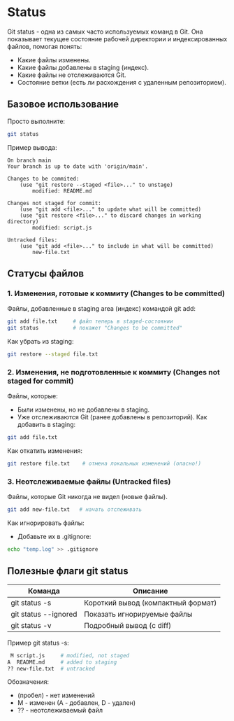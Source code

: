 # Status
Git status - одна из самых часто используемых команд в Git. Она показывает текущее состояние рабочей директории и индексированных файлов, помогая понять:
- Какие файлы изменены.
- Какие файлы добавлены в staging (индекс).
- Какие файлы не отслеживаются Git.
- Состояние ветки (есть ли расхождения с удаленным репозиторием).
## Базовое использование
Просто выполните:
```bash
git status
```
Пример вывода:
```
On branch main
Your branch is up to date with 'origin/main'.

Changes to be commited:
	(use "git restore --staged <file>..." to unstage)
		modified: README.md

Changes not staged for commit:
	(use "git add <file>..." to update what will be committed)
	(use "git restore <file>..." to discard changes in working directory)
		modified: script.js

Untracked files:
	(use "git add <file>..." to include in what will be committed)
		new-file.txt
```
## Статусы файлов
### 1. Изменения, готовые к коммиту (Changes to be committed)
Файлы, добавленные в staging area (индекс) командой git add:
```bash
git add file.txt     # файл теперь в staged-состоянии
git status           # покажет "Changes to be committed"
```
Как убрать из staging:
```bash
git restore --staged file.txt
```
### 2. Изменения, не подготовленные к коммиту (Changes not staged for commit)
Файлы, которые:
- Были изменены, но не добавлены в staging.
- Уже отслеживаются Git (ранее добавлены в репозиторий).
Как добавить в staging:
```bash
git add file.txt
```
Как откатить изменения:
```bash
git restore file.txt    # отмена локальных изменений (опасно!)
```
### 3. Неотслеживаемые файлы (Untracked files)
Файлы, которые Git никогда не видел (новые файлы).
```bash
git add new-file.txt   # начать отслеживать
```
Как игнорировать файлы:
- Добавьте их в .gitignore:
```bash
echo "temp.log" >> .gitignore
```
## Полезные флаги git status

| Команда              | Описание                           |
| -------------------- | ---------------------------------- |
| git status -s        | Короткий вывод (компактный формат) |
| git status --ignored | Показать игнорируемые файлы        |
| git status -v        | Подробный вывод (c diff)           |
Пример git status -s:
```bash
 M script.js     # modified, not staged
A  README.md     # added to staging
?? new-file.txt  # untracked
```
Обозначения:
- (пробел) - нет изменений
- M - изменен (А - добавлен, D - удален)
- ?? - неотслеживаемый файл